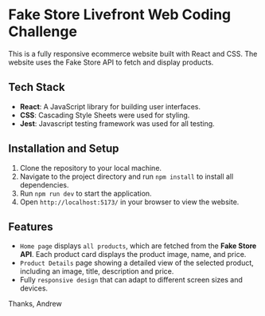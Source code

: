 # Fake Store Livefront Web Coding Challenge 

This is a fully responsive ecommerce website built with React and CSS. The website uses the Fake Store API to fetch and display products.


## Tech Stack

- **React**: A JavaScript library for building user interfaces.
- **CSS**: Cascading Style Sheets were used for styling.
- **Jest**: Javascript testing framework was used for all testing.

## Installation and Setup
1. Clone the repository to your local machine.
2. Navigate to the project directory and run `npm install` to install all dependencies.
3. Run `npm run dev` to start the application.
4. Open `http://localhost:5173/` in your browser to view the website.

## Features

- `Home page` displays `all products`, which are fetched from the **Fake Store API**. Each product card displays the product image, name, and price.
- `Product Details` page showing a detailed view of the selected product, including an image, title, description and price.
- Fully `responsive design` that can adapt to different screen sizes and devices.


Thanks,
Andrew